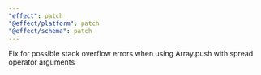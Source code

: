 ```yaml
---
"effect": patch
"@effect/platform": patch
"@effect/schema": patch
---
```


Fix for possible stack overflow errors when using Array.push with spread operator arguments
